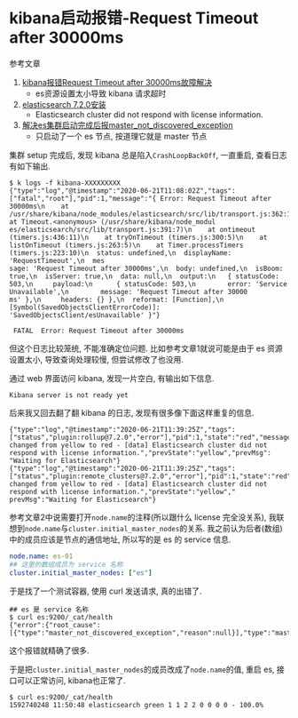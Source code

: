 # kibana启动报错-Request Timeout after 30000ms

参考文章

1. [kibana报错Request Timeout after 30000ms故障解决](https://blog.csdn.net/qq_40907977/article/details/104499178)
    - es资源设置太小导致 kibana 请求超时
2. [elasticsearch 7.2.0安装](https://blog.csdn.net/u011311291/article/details/100041912)
    - Elasticsearch cluster did not respond with license information.
3. [解决es集群启动完成后报master_not_discovered_exception](https://blog.csdn.net/qq_20042935/article/details/105274464)
    - 只启动了一个 es 节点, 按道理它就是 master 节点

集群 setup 完成后, 发现 kibana 总是陷入`CrashLoopBackOff`, 一直重启, 查看日志有如下输出.

```console
$ k logs -f kibana-XXXXXXXXX
{"type":"log","@timestamp":"2020-06-21T11:08:02Z","tags":["fatal","root"],"pid":1,"message":"{ Error: Request Timeout after 30000ms\n    at /usr/share/kibana/node_modules/elasticsearch/src/lib/transport.js:362:15\n    at Timeout.<anonymous> (/usr/share/kibana/node_modul
es/elasticsearch/src/lib/transport.js:391:7)\n    at ontimeout (timers.js:436:11)\n    at tryOnTimeout (timers.js:300:5)\n    at listOnTimeout (timers.js:263:5)\n    at Timer.processTimers (timers.js:223:10)\n  status: undefined,\n  displayName: 'RequestTimeout',\n  mes
sage: 'Request Timeout after 30000ms',\n  body: undefined,\n  isBoom: true,\n  isServer: true,\n  data: null,\n  output:\n   { statusCode: 503,\n     payload:\n      { statusCode: 503,\n        error: 'Service Unavailable',\n        message: 'Request Timeout after 30000
ms' },\n     headers: {} },\n  reformat: [Function],\n  [Symbol(SavedObjectsClientErrorCode)]: 'SavedObjectsClient/esUnavailable' }"}

 FATAL  Error: Request Timeout after 30000ms

```

但这个日志比较笼统, 不能准确定位问题. 比如参考文章1就说可能是由于 es 资源设置太小, 导致查询处理较慢, 但尝试修改了也没用.

通过 web 界面访问 kibana, 发现一片空白, 有输出如下信息.

```
Kibana server is not ready yet
```

后来我又回去翻了翻 kibana 的日志, 发现有很多像下面这样重复的信息.

```
{"type":"log","@timestamp":"2020-06-21T11:39:25Z","tags":["status","plugin:rollup@7.2.0","error"],"pid":1,"state":"red","message":"Status changed from yellow to red - [data] Elasticsearch cluster did not respond with license information.","prevState":"yellow","prevMsg":
"Waiting for Elasticsearch"}
{"type":"log","@timestamp":"2020-06-21T11:39:25Z","tags":["status","plugin:remote_clusters@7.2.0","error"],"pid":1,"state":"red","message":"Status changed from yellow to red - [data] Elasticsearch cluster did not respond with license information.","prevState":"yellow","
prevMsg":"Waiting for Elasticsearch"}
```

参考文章2中说需要打开`node.name`的注释(所以跟什么 license 完全没关系), 我联想到`node.name`与`cluster.initial_master_nodes`的关系. 我之前认为后者(数组)中的成员应该是节点的通信地址, 所以写的是 es 的 service 信息.

```yaml
node.name: es-01
## 这里的数组成员为 service 名称
cluster.initial_master_nodes: ["es"]
```

于是找了一个测试容器, 使用 curl 发送请求, 真的出错了.

```console
## es 是 service 名称
$ curl es:9200/_cat/health
{"error":{"root_cause":[{"type":"master_not_discovered_exception","reason":null}],"type":"master_not_discovered_exception","reason":null},"status":503}
```

这个报错就精确了很多.

于是把`cluster.initial_master_nodes`的成员改成了`node.name`的值, 重启 es, 接口可以正常访问, kibana也正常了.

```console
$ curl es:9200/_cat/health
1592740248 11:50:48 elasticsearch green 1 1 2 2 0 0 0 0 - 100.0%
```
